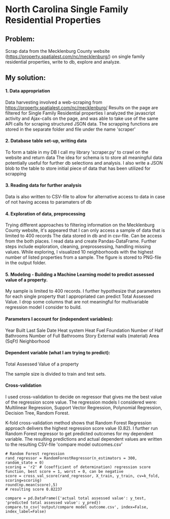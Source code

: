 # North Carolina Single Family Residential Properties

## Problem: 
Scrap data from the Mecklenburg County website (https://property.spatialest.com/nc/mecklenburg/)
on single family residential properties, write to db, explore and analyze.

## My solution:
#### 1. Data appropriation 
Data harvesting involved a web-scraping from https://property.spatialest.com/nc/mecklenburg/
Results on the page are filtered for Single Family Residential properties
I analyzed the javascript activity and Ajax-calls on the page, and was able to take use of the same API calls for scraping structured JSON data.
The scrapping functions are stored in the separate folder and file under the name 'scraper'

#### 2. Database table set-up, writing data
To form a table in my DB I call my library 'scraper.py' to crawl on the website and return data
The idea for schema is to store all meaningful data potentially useful for further db selections and analysis.
I also write a JSON blob to the table to store initial piece of data that has been utilized for scrapping

#### 3. Reading data for further analysis
Data is also written to CSV-file to allow for alternative access to data in case of not having access to paramaters of db

#### 4. Exploration of data, preprocessing
Trying different approaches to filtering information on the Mecklenburg County website, it's appeared that I can only access a sample of data that is limited to 400 records
The data stored in db and in csv-file. Can be access from the both places.
I read data and create Pandas-DataFrame.
Further steps include exploration, cleaning, preprossessing, handling missing values.
While exploring, I visualized 10 neighborhoods with the highest number of listed properties from a sample. 
The figure is stored to PNG-file in the output folder.

#### 5. Modeling - Building a Machine Learning model to predict assessed value of a property.
My sample is limited to 400 records. I further hypothesize that parameters for each single property that I appropriated can predict Total Assessed Value.
I drop some columns that are not meaningful for multivariable regression model I consider to build.

#### Parameters I account for (independent variables):
Year Built
Last Sale Date
Heat system
Heat Fuel
Foundation
Number of Half Bathrooms
Number of Full Bathrooms
Story 
External walls (material)
Area (SqFt)
Neighborhood

#### Dependent variable (what I am trying to predict):
Total Assessed Value of a property

The sample size is divided to train and test sets.

#### Cross-validation
I used cross-validation to decide on regressor that gives me the best value of the regression score value. 
The regression models I considered were: 
Multilinear Regression, 
Support Vector Regression,
Polynomial Regression,
Decision Tree,
Random Forest.

K-fold cross-validation method shows that Random Forest Regression approach delivers the highest regression score value (0.82).
I further run Random Forest regressor to get predicted outcomes for my dependent variable.
The resulting predictions and actual dependent values are written to the resulting CSV-file 'compare model outcomes.csv'

```
﻿# Random Forest regression
rand_regressor = RandomForestRegressor(n_estimators = 300, random_state = 0)
scoring = 'r2' # (coefficient of determination) regression score function, best score = 1, worst = 0, can be negative
score = cross_val_score(rand_regressor, X_train, y_train, cv=k_fold, scoring=scoring)
round(np.mean(score),5)
# resulting score 0.82237
```

```
compare = pd.DataFrame({'actual total assessed value': y_test, 'predicted total assessed value': y_pred})
compare.to_csv('output/compare model outcome.csv', index=False, index_label=False)
```


